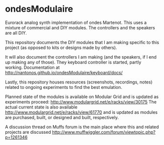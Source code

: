 ﻿ondesModulaire
==============

Eurorack analog synth implementation of ondes Martenot. This uses a
mixture of commercial and DIY modules. The controllers and the speakers
are all DIY. 

This repository documents the DIY modules that I am making specific to 
this project (as opposed to kits or designs made by others).

It will also document the controllers I am making (and the speakers, if 
I end up making any of those). They keyboard controller is started, partly working.
Documentation at http://nantonos.github.io/ondesModulaire/keyboard/docs/

Lastly, this repository houses resources (screenshots, recordings, notes) 
related to ongoing experiments to find the best emulation.

Planned state of the modules is available on Modular Grid and is updated
as experiments proceed:
http://www.modulargrid.net/e/racks/view/30175
The actual current state is also available
http://www.modulargrid.net/e/racks/view/61770
and is updated as modules are purchased, built, or designed and built, 
respectively.

A discussion thread on Muffs forum is the main place where this and related 
projects are discussed
http://www.muffwiggler.com/forum/viewtopic.php?p=1261346